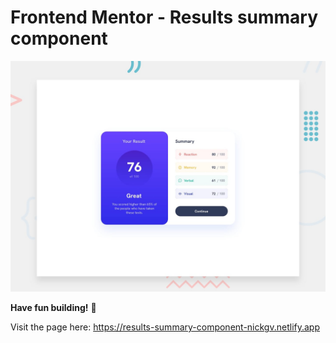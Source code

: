 # Frontend Mentor - Results summary component

![Design preview for the Results summary component coding challenge](./design/desktop-preview.jpg)

**Have fun building!** 🚀

Visit the page here: https://results-summary-component-nickgv.netlify.app
